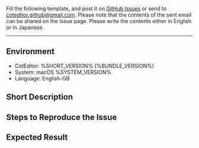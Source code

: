 
Fill the following template, and post it on [GitHub Issues](https://github.com/coteditor/CotEditor/issues) or send to <coteditor.github@gmail.com>. Please note that the contents of the sent email can be shared on the Issue page. Please write the contents either in English or in Japanese.

-----------------------------------------------

## Environment

- CotEditor: %SHORT_VERSION% (%BUNDLE_VERSION%)
- System: macOS %SYSTEM_VERSION%
- Language: English-GB


## Short Description

<!-- put your comment here -->


## Steps to Reproduce the Issue

<!-- put your comment here -->


## Expected Result

<!-- put your comment here -->
